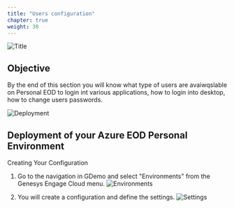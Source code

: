 ```yaml
---
title: "Users configuration"
chapter: true
weight: 30
---
```

![Title](/images/UserConfig.jpg)
## Objective

By the end of this section you will know what type of users are avaiwqslable on Personal EOD to login int various applications, how to login into desktop, how to change users passwords. 

![Deployment](/images/UserConfig2-768x300.jpg)
## Deployment of your Azure EOD Personal Environment

Creating Your Configuration
 1. Go to the navigation in GDemo and select "Environments" from the Genesys Engage Cloud menu.
![Environments](/images/file_1604107212047_gecEnvironments.jpg)

 2. You will create a configuration and define the settings.
![Settings](/images/file_1604373858266_gecEODPersonalNew.jpg)

